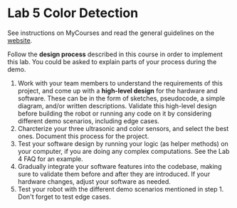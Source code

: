 # Lab 5 Color Detection

See instructions on MyCourses and read the general guidelines on the
[website](https://mcgill-dpm.github.io/website/).

Follow the **design process** described in this course in order to implement this lab.
You could be asked to explain parts of your process during the demo.

1. Work with your team members to understand the requirements of this project,
   and come up with a **high-level design** for the hardware and software.
   These can be in the form of sketches, pseudocode, a simple diagram, and/or written descriptions.
   Validate this high-level design before building the robot or running any code on it by considering different demo scenarios,
   including edge cases.
2. Charcterize your three ultrasonic and color sensors, and select the best ones. Document this process for the project.
3. Test your software design by running your logic (as helper methods) on your computer, if you are doing any complex computations.
   See the Lab 4 FAQ for an example.
4. Gradually integrate your software features into the codebase, making sure to validate them before and after they are introduced.
   If your hardware changes, adjust your software as needed.
5. Test your robot with the different demo scenarios mentioned in step 1. Don't forget to test edge cases.

